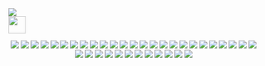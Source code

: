 <a>
<a href="https://github.com/5R33CH4/5R33CH4/blob/main/README.md#README.md">
  <img src="https://raw.githubusercontent.com/5R33CH4/backpack/main/svg/badges/back.svg">
</a>
  <br>
 <a href="https://github.com/5R33CH4/5R33CH4/blob/main/dev-jokes.md">
  <img src="https://img.shields.io/badge/Refresh-Jokes%20-red?style=for-the-badge" height="35">
 </a> 

  
<p align="center">
<img src = "https://readme-jokes.vercel.app/api">
 <img src = "https://readme-jokes.vercel.app/api?theme=gradientBlue">
 <img src = "https://readme-jokes.vercel.app/api?theme=solidBlue">
 <img src = "https://readme-jokes.vercel.app/api?theme=halloween">
 <img src = "https://readme-jokes.vercel.app/api?theme=watermelon">
 <img src = "https://readme-jokes.vercel.app/api?theme=pinkish">
 <img src = "https://readme-jokes.vercel.app/api?theme=daySky">
 <img src = "https://readme-jokes.vercel.app/api?theme=radical">
 <img src = "https://readme-jokes.vercel.app/api?theme=merko">
 <img src = "https://readme-jokes.vercel.app/api?theme=gruvbox">
 <img src = "https://readme-jokes.vercel.app/api?theme=tokyonight">
 <img src = "https://readme-jokes.vercel.app/api?theme=onedark">
 <img src = "https://readme-jokes.vercel.app/api?theme=cobalt">
 <img src = "https://readme-jokes.vercel.app/api?theme=synthwave">
 <img src = "https://readme-jokes.vercel.app/api?theme=dracula">
 <img src = "https://readme-jokes.vercel.app/api?theme=prussian">
 <img src = "https://readme-jokes.vercel.app/api?theme=monokai">
 <img src = "https://readme-jokes.vercel.app/api?theme=vue">
 <img src = "https://readme-jokes.vercel.app/api?theme=vue-dark">
 <img src = "https://readme-jokes.vercel.app/api?theme=nightowl">
 <img src = "https://readme-jokes.vercel.app/api?theme=buefy">
 <img src = "https://readme-jokes.vercel.app/api?theme=blue-green">
 <img src = "https://readme-jokes.vercel.app/api?theme=algolia">
 <img src = "https://readme-jokes.vercel.app/api?theme=darcula">
 <img src = "https://readme-jokes.vercel.app/api?theme=bear">
 <img src = "https://readme-jokes.vercel.app/api?theme=solarized-dark">
 <img src = "https://readme-jokes.vercel.app/api?theme=solarized-light">
 <img src = "https://readme-jokes.vercel.app/api?theme=gotham">
 <img src = "https://readme-jokes.vercel.app/api?theme=material-palenight">
 <img src = "https://readme-jokes.vercel.app/api?theme=graywhite">
 <img src = "https://readme-jokes.vercel.app/api?theme=ayu-mirage">
 <img src = "https://readme-jokes.vercel.app/api?theme=calm">
 <img src = "https://readme-jokes.vercel.app/api?theme=flag-india">
 <img src = "https://readme-jokes.vercel.app/api?theme=omni">
 <img src = "https://readme-jokes.vercel.app/api?theme=react">
 <img src = "https://readme-jokes.vercel.app/api?theme=blueberry">
 <img src = "https://readme-jokes.vercel.app/api?theme=random">
 </p>
